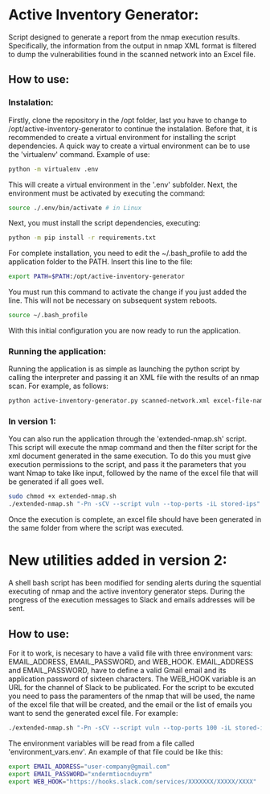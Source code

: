 # Active Inventory Generator:
Script designed to generate a report from the nmap execution results. Specifically, the information from the output in nmap XML format is filtered to dump the vulnerabilities found in the scanned network into an Excel file.

## How to use:
### Instalation:
Firstly, clone the repository in the /opt folder, last you have to change to /opt/active-inventory-generator to continue the instalation. Before that, it is recommended to create a virtual environment for installing the script dependencies. A quick way to create a virtual environment can be to use the 'virtualenv' command. Example of use:

```bash
python -m virtualenv .env
```

This will create a virtual environment in the '.env' subfolder. Next, the environment must be activated by executing the command:

```bash
source ./.env/bin/activate # in Linux
```

Next, you must install the script dependencies, executing:

```bash
python -m pip install -r requirements.txt
```

For complete installation, you need to edit the ~/.bash_profile to add the application folder to the PATH. Insert this line to the file:

```bash
export PATH=$PATH:/opt/active-inventory-generator
```

You must run this command to activate the change if you just added the line. This will not be necessary on subsequent system reboots.

```bash
source ~/.bash_profile
```

With this initial configuration you are now ready to run the application.

### Running the application:

Running the application is as simple as launching the python script by calling the interpreter and passing it an XML file with the results of an nmap scan. For example, as follows:

```bash
python active-inventory-generator.py scanned-network.xml excel-file-name.xlsx
```

### In version 1:

You can also run the application through the 'extended-nmap.sh' script. This script will execute the nmap command and then the filter script for the xml document generated in the same execution. To do this you must give execution permissions to the script, and pass it the parameters that you want Nmap to take like input, followed by the name of the excel file that will be generated if all goes well.

```bash
sudo chmod +x extended-nmap.sh
./extended-nmap.sh "-Pn -sCV --script vuln --top-ports -iL stored-ips" excel-file-name.xlsx
```

Once the execution is complete, an excel file should have been generated in the same folder from where the script was executed.

# New utilities added in version 2:

A shell bash script has been modified for sending alerts during the squential executing of nmap and the active inventory generator steps. During the progress of the execution messages to Slack and emails addresses will be sent.

## How to use:

For it to work, is necesary to have a valid file with three environment vars: EMAIL_ADDRESS, EMAIL_PASSWORD, and WEB_HOOK. EMAIL_ADDRESS and EMAIL_PASSWORD, have to define a valid Gmail email and its application password of sixteen characters. The WEB_HOOK variable is an URL for the channel of Slack to be publicated. For the script to be excuted you need to pass the paramenters of the nmap that will be used, the name of the excel file that will be created, and the email or the list of emails you want to send the generated excel file. For example:

```bash
./extended-nmap.sh "-Pn -sCV --script vuln --top-ports 100 -iL stored-ips" excel-file-name.xlsx recipient1@domain.com,recipient2@domain.com,recipient3@domain.com
```

The environment variables will be read from a file called 'environment_vars.env'. An example of that file could be like this:

```bash
export EMAIL_ADDRESS="user-company@gmail.com"
export EMAIL_PASSWORD="xndermtiocnduyrm"
export WEB_HOOK="https://hooks.slack.com/services/XXXXXXX/XXXXX/XXXX" 
```


